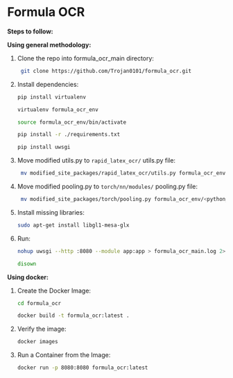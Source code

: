 # Formula OCR

**Steps to follow:**

**Using general methodology:**

1) Clone the repo into formula_ocr_main directory:
    ```bash
     git clone https://github.com/Trojan0101/formula_ocr.git
     ```

2) Install dependencies:
    ```bash
    pip install virtualenv
    ```
    ```bash
    virtualenv formula_ocr_env
    ```
    ```bash
    source formula_ocr_env/bin/activate
    ```
    ```bash
    pip install -r ./requirements.txt
    ```
    ```bash
    pip install uwsgi
     ```

3) Move modified utils.py to `rapid_latex_ocr/` utils.py file:
    ```bash
     mv modified_site_packages/rapid_latex_ocr/utils.py formula_ocr_env/<python_version>/site_packages/rapid_latex_ocr/utils.py
    ```

4) Move modified pooling.py to `torch/nn/modules/` pooling.py file:
    ```bash
     mv modified_site_packages/torch/pooling.py formula_ocr_env/<python_version>/site_packages/torch/nn/modules/pooling.py
    ```

5) Install missing libraries:
   ```bash
   sudo apt-get install libgl1-mesa-glx
   ```
   
6) Run:
    ```bash
    nohup uwsgi --http :8080 --module app:app > formula_ocr_main.log 2>&1 &
     ```
    ```bash
    disown
    ```

**Using docker:**

1) Create the Docker Image:
    ```bash
    cd formula_ocr
    ```
    ```bash
    docker build -t formula_ocr:latest .
    ```

2) Verify the image:
    ```bash
    docker images
    ```

3) Run a Container from the Image:
    ```bash
    docker run -p 8080:8080 formula_ocr:latest
    ```
